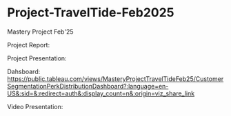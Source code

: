 # Project-TravelTide-Feb2025
Mastery Project Feb'25


Project Report:

Project Presentation:

Dahsboard: https://public.tableau.com/views/MasteryProjectTravelTideFeb25/CustomerSegmentationPerkDistributionDashboard?:language=en-US&:sid=&:redirect=auth&:display_count=n&:origin=viz_share_link

Video Presentation: 
